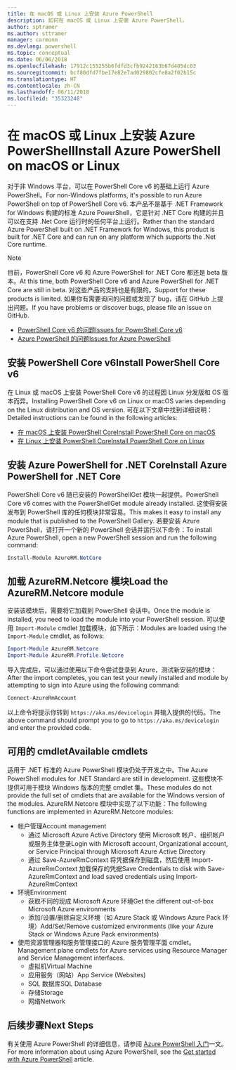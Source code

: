 ```yaml
---
title: 在 macOS 或 Linux 上安装 Azure PowerShell
description: 如何在 macOS 或 Linux 上安装 Azure PowerShell。
author: sptramer
ms.author: sttramer
manager: carmonm
ms.devlang: powershell
ms.topic: conceptual
ms.date: 06/06/2018
ms.openlocfilehash: 17912c155255b6fdfd3cfb9242163b67d405dc03
ms.sourcegitcommit: bcf80dfd7fbe17e82e7ad029802cfe8a2f02b15c
ms.translationtype: HT
ms.contentlocale: zh-CN
ms.lasthandoff: 06/11/2018
ms.locfileid: "35323248"
---
```

# <a name="install-azure-powershell-on-macos-or-linux"></a><span data-ttu-id="bec1d-103">在 macOS 或 Linux 上安装 Azure PowerShell</span><span class="sxs-lookup"><span data-stu-id="bec1d-103">Install Azure PowerShell on macOS or Linux</span></span>

<span data-ttu-id="bec1d-104">对于非 Windows 平台，可以在 PowerShell Core v6 的基础上运行 Azure PowerShell。</span><span class="sxs-lookup"><span data-stu-id="bec1d-104">For non-Windows platforms, it's possible to run Azure PowerShell on top of PowerShell Core v6.</span></span> <span data-ttu-id="bec1d-105">本产品不是基于 .NET Framework for Windows 构建的标准 Azure PowerShell，它是针对 .NET Core 构建的并且可以在支持 .Net Core 运行时的任何平台上运行。</span><span class="sxs-lookup"><span data-stu-id="bec1d-105">Rather than the standard Azure PowerShell built on .NET Framework for Windows, this product is built for .NET Core and can run on any platform which supports the .Net Core runtime.</span></span>

> [!NOTE]
> <span data-ttu-id="bec1d-106">目前，PowerShell Core v6 和 Azure PowerShell for .NET Core 都还是 beta 版本。</span><span class="sxs-lookup"><span data-stu-id="bec1d-106">At this time, both PowerShell Core v6 and Azure PowerShell for .NET Core are still in beta.</span></span>
> <span data-ttu-id="bec1d-107">对这些产品的支持也是有限的。</span><span class="sxs-lookup"><span data-stu-id="bec1d-107">Support for these products is limited.</span></span> <span data-ttu-id="bec1d-108">如果你有需要询问的问题或发现了 bug，请在 GitHub 上提出问题。</span><span class="sxs-lookup"><span data-stu-id="bec1d-108">If you have problems or discover bugs, please file an issue on GitHub.</span></span>
>
> * [<span data-ttu-id="bec1d-109">PowerShell Core v6 的问题</span><span class="sxs-lookup"><span data-stu-id="bec1d-109">Issues for PowerShell Core v6</span></span>](https://github.com/PowerShell/PowerShell/issues)
> * [<span data-ttu-id="bec1d-110">Azure PowerShell 的问题</span><span class="sxs-lookup"><span data-stu-id="bec1d-110">Issues for Azure PowerShell</span></span>](https://github.com/azure/azure-docs-powershell/issues)

## <a name="install-powershell-core-v6"></a><span data-ttu-id="bec1d-111">安装 PowerShell Core v6</span><span class="sxs-lookup"><span data-stu-id="bec1d-111">Install PowerShell Core v6</span></span>

<span data-ttu-id="bec1d-112">在 Linux 或 macOS 上安装 PowerShell Core v6 的过程因 Linux 分发版和 OS 版本而异。</span><span class="sxs-lookup"><span data-stu-id="bec1d-112">Installing PowerShell Core v6 on Linux or macOS varies depending on the Linux distribution and OS version.</span></span>
<span data-ttu-id="bec1d-113">可在以下文章中找到详细说明：</span><span class="sxs-lookup"><span data-stu-id="bec1d-113">Detailed instructions can be found in the following articles:</span></span>

- [<span data-ttu-id="bec1d-114">在 macOS 上安装 PowerShell Core</span><span class="sxs-lookup"><span data-stu-id="bec1d-114">Install PowerShell Core on macOS</span></span>](/powershell/scripting/setup/installing-powershell-core-on-macos)
- [<span data-ttu-id="bec1d-115">在 Linux 上安装 PowerShell Core</span><span class="sxs-lookup"><span data-stu-id="bec1d-115">Install PowerShell Core on Linux</span></span>](/powershell/scripting/setup/installing-powershell-core-on-linux)

## <a name="install-azure-powershell-for-net-core"></a><span data-ttu-id="bec1d-116">安装 Azure PowerShell for .NET Core</span><span class="sxs-lookup"><span data-stu-id="bec1d-116">Install Azure PowerShell for .NET Core</span></span>

<span data-ttu-id="bec1d-117">PowerShell Core v6 随已安装的 PowerShellGet 模块一起提供。</span><span class="sxs-lookup"><span data-stu-id="bec1d-117">PowerShell Core v6 comes with the PowerShellGet module already installed.</span></span> <span data-ttu-id="bec1d-118">这使得安装发布到 PowerShell 库的任何模块非常容易。</span><span class="sxs-lookup"><span data-stu-id="bec1d-118">This makes it easy to install any module that is published to the PowerShell Gallery.</span></span> <span data-ttu-id="bec1d-119">若要安装 Azure PowerShell，请打开一个新的 PowerShell 会话并运行以下命令：</span><span class="sxs-lookup"><span data-stu-id="bec1d-119">To install Azure PowerShell, open a new PowerShell session and run the following command:</span></span>

```powershell
Install-Module AzureRM.NetCore
```

## <a name="load-the-azurermnetcore-module"></a><span data-ttu-id="bec1d-120">加载 AzureRM.Netcore 模块</span><span class="sxs-lookup"><span data-stu-id="bec1d-120">Load the AzureRM.Netcore module</span></span>

<span data-ttu-id="bec1d-121">安装该模块后，需要将它加载到 PowerShell 会话中。</span><span class="sxs-lookup"><span data-stu-id="bec1d-121">Once the module is installed, you need to load the module into your PowerShell session.</span></span> <span data-ttu-id="bec1d-122">可以使用 `Import-Module` cmdlet 加载模块，如下所示：</span><span class="sxs-lookup"><span data-stu-id="bec1d-122">Modules are loaded using the `Import-Module` cmdlet, as follows:</span></span>

```powershell
Import-Module AzureRM.Netcore
Import-Module AzureRM.Profile.Netcore
```

<span data-ttu-id="bec1d-123">导入完成后，可以通过使用以下命令尝试登录到 Azure，测试新安装的模块：</span><span class="sxs-lookup"><span data-stu-id="bec1d-123">After the import completes, you can test your newly installed and module by attempting to sign into Azure using the following command:</span></span>

```powershell
Connect-AzureRmAccount
```

<span data-ttu-id="bec1d-124">以上命令将提示你转到 `https://aka.ms/devicelogin` 并输入提供的代码。</span><span class="sxs-lookup"><span data-stu-id="bec1d-124">The above command should prompt you to go to `https://aka.ms/devicelogin` and enter the provided code.</span></span>

## <a name="available-cmdlets"></a><span data-ttu-id="bec1d-125">可用的 cmdlet</span><span class="sxs-lookup"><span data-stu-id="bec1d-125">Available cmdlets</span></span>

<span data-ttu-id="bec1d-126">适用于 .NET 标准的 Azure PowerShell 模块仍处于开发之中。</span><span class="sxs-lookup"><span data-stu-id="bec1d-126">The Azure PowerShell modules for .NET Standard are still in development.</span></span> <span data-ttu-id="bec1d-127">这些模块不提供可用于模块 Windows 版本的完整 cmdlet 集。</span><span class="sxs-lookup"><span data-stu-id="bec1d-127">These modules do not provide the full set of cmdlets that are available for the Windows version of the modules.</span></span> <span data-ttu-id="bec1d-128">AzureRM.Netcore 模块中实现了以下功能：</span><span class="sxs-lookup"><span data-stu-id="bec1d-128">The following functions are implemented in AzureRM.Netcore modules:</span></span>

* <span data-ttu-id="bec1d-129">帐户管理</span><span class="sxs-lookup"><span data-stu-id="bec1d-129">Account management</span></span>
  - <span data-ttu-id="bec1d-130">通过 Microsoft Azure Active Directory 使用 Microsoft 帐户、组织帐户或服务主体登录</span><span class="sxs-lookup"><span data-stu-id="bec1d-130">Login with Microsoft account, Organizational account, or Service Principal through Microsoft Azure Active Directory</span></span>
  - <span data-ttu-id="bec1d-131">通过 Save-AzureRmContext 将凭据保存到磁盘，然后使用 Import-AzureRmContext 加载保存的凭据</span><span class="sxs-lookup"><span data-stu-id="bec1d-131">Save Credentials to disk with Save-AzureRmContext and load saved credentials using Import-AzureRmContext</span></span>
* <span data-ttu-id="bec1d-132">环境</span><span class="sxs-lookup"><span data-stu-id="bec1d-132">Environment</span></span>
  - <span data-ttu-id="bec1d-133">获取不同的现成 Microsoft Azure 环境</span><span class="sxs-lookup"><span data-stu-id="bec1d-133">Get the different out-of-box Microsoft Azure environments</span></span>
  - <span data-ttu-id="bec1d-134">添加/设置/删除自定义环境（如 Azure Stack 或 Windows Azure Pack 环境）</span><span class="sxs-lookup"><span data-stu-id="bec1d-134">Add/Set/Remove customized environments (like your Azure Stack or Windows Azure Pack environments)</span></span>
* <span data-ttu-id="bec1d-135">使用资源管理器和服务管理接口的 Azure 服务管理平面 cmdlet。</span><span class="sxs-lookup"><span data-stu-id="bec1d-135">Management plane cmdlets for Azure services using Resource Manager and Service Management interfaces.</span></span>
  - <span data-ttu-id="bec1d-136">虚拟机</span><span class="sxs-lookup"><span data-stu-id="bec1d-136">Virtual Machine</span></span>
  - <span data-ttu-id="bec1d-137">应用服务（网站）</span><span class="sxs-lookup"><span data-stu-id="bec1d-137">App Service (Websites)</span></span>
  - <span data-ttu-id="bec1d-138">SQL 数据库</span><span class="sxs-lookup"><span data-stu-id="bec1d-138">SQL Database</span></span>
  - <span data-ttu-id="bec1d-139">存储</span><span class="sxs-lookup"><span data-stu-id="bec1d-139">Storage</span></span>
  - <span data-ttu-id="bec1d-140">网络</span><span class="sxs-lookup"><span data-stu-id="bec1d-140">Network</span></span>

## <a name="next-steps"></a><span data-ttu-id="bec1d-141">后续步骤</span><span class="sxs-lookup"><span data-stu-id="bec1d-141">Next Steps</span></span>

<span data-ttu-id="bec1d-142">有关使用 Azure PowerShell 的详细信息，请参阅 [Azure PowerShell 入门](get-started-azureps.md)一文。</span><span class="sxs-lookup"><span data-stu-id="bec1d-142">For more information about using Azure PowerShell, see the [Get started with Azure PowerShell](get-started-azureps.md) article.</span></span>

